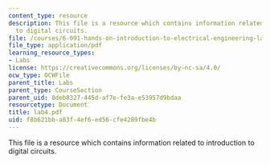 ```yaml
---
content_type: resource
description: This file is a resource which contains information related to introduction
  to digital circuits.
file: /courses/6-091-hands-on-introduction-to-electrical-engineering-lab-skills-january-iap-2008/f8b621bba83f4ef6ed56cfe4289fbe4b_lab4.pdf
file_type: application/pdf
learning_resource_types:
- Labs
license: https://creativecommons.org/licenses/by-nc-sa/4.0/
ocw_type: OCWFile
parent_title: Labs
parent_type: CourseSection
parent_uid: 8deb8327-445d-af7e-fe3a-e53957d9bdaa
resourcetype: Document
title: lab4.pdf
uid: f8b621bb-a83f-4ef6-ed56-cfe4289fbe4b
---
```

This file is a resource which contains information related to introduction to digital circuits.